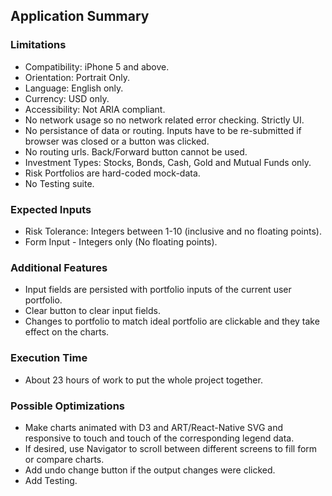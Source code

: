 ## Application Summary

### Limitations

- Compatibility: iPhone 5 and above.
- Orientation: Portrait Only.
- Language: English only.
- Currency: USD only.
- Accessibility: Not ARIA compliant.
- No network usage so no network related error checking. Strictly UI.
- No persistance of data or routing. Inputs have to be re-submitted if browser was closed or a button was clicked.
- No routing urls. Back/Forward button cannot be used. 
- Investment Types: Stocks, Bonds, Cash, Gold and Mutual Funds only.
- Risk Portfolios are hard-coded mock-data.
-  No Testing suite.

### Expected Inputs

- Risk Tolerance: Integers between 1-10 (inclusive and no floating points). 
- Form Input - Integers only (No floating points).

### Additional Features

- Input fields are persisted with portfolio inputs of the current user portfolio.
- Clear button to clear input fields.
- Changes to portfolio to match ideal portfolio are clickable and they take effect on the charts.

###  Execution Time

- About 23 hours of work to put the whole project together.

### Possible Optimizations

- Make charts animated with D3 and ART/React-Native SVG and responsive to touch and touch of the corresponding legend data.
- If desired, use Navigator to scroll between different screens to fill form or compare charts.
- Add undo change button if the output changes were clicked.
- Add Testing.